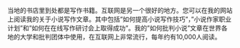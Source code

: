 当地的书店里到处都是写作书籍。互联网是另一个很好的地方。您可以在我的网站上阅读我的关于小说写作文章。其中包括”如何提高小说写作技巧”，”小说作家职业计划”和”如何在在线写作研讨会上取得成功”。我的”如何批判小说”文章在世界各地的大学和批判团体中使用，在互联网上非常流行，每年约有10,000人阅读。